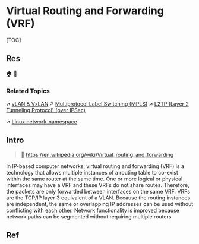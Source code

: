 # Virtual Routing and Forwarding (VRF)

[TOC]



## Res
🏠 
🚧 


### Related Topics
↗ [vLAN & VxLAN](../../../0x06%20Data%20Link%20Layer/Switched%20LAN/vLAN%20&%20VxLAN/vLAN%20&%20VxLAN.md)
↗ [Multiprotocol Label Switching (MPLS)](../../../0x06%20Data%20Link%20Layer/Multiprotocol%20Label%20Switching%20(MPLS)/Multiprotocol%20Label%20Switching%20(MPLS).md)
↗ [L2TP (Layer 2 Tunneling Protocol) (over IPSec)](../../../../../../CyberSecurity/Network%20Security/Anonymous%20&%20Private%20Networks/👻%20Tunneling%20&%20VPN/📌%20Tunneling%20Protocols%20&%20Technologies/L2TP%20(Layer%202%20Tunneling%20Protocol)%20(over%20IPSec).md)

↗ [Linux network-namespace](../../../../Network%20Virtualization/📌%20NV%20Implementations/Virtual%20Network%20Layer/Virtual%20Network%20(vNetwork)/Linux%20network-namespace.md)



## Intro
> 🔗 https://en.wikipedia.org/wiki/Virtual_routing_and_forwarding

In IP-based computer networks, virtual routing and forwarding (VRF) is a technology that allows multiple instances of a routing table to co-exist within the same router at the same time. One or more logical or physical interfaces may have a VRF and these VRFs do not share routes. Therefore, the packets are only forwarded between interfaces on the same VRF. VRFs are the TCP/IP layer 3 equivalent of a VLAN. Because the routing instances are independent, the same or overlapping IP addresses can be used without conflicting with each other. Network functionality is improved because network paths can be segmented without requiring multiple routers



## Ref

